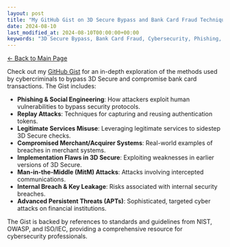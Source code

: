 ```yaml
---
layout: post
title: "My GitHub Gist on 3D Secure Bypass and Bank Card Fraud Techniques"
date: 2024-08-10
last_modified_at: 2024-08-10T00:00:00+00:00
keywords: "3D Secure Bypass, Bank Card Fraud, Cybersecurity, Phishing, Replay Attacks, Man-in-the-Middle Attacks, APTs, Internal Breach, Key Leakage, OWASP, NIST, ISO/IEC standards"
---
```

[← Back to Main Page](https://cyberprivacy.tech)

Check out my [GitHub Gist](https://gist.github.com/alexeinazarov/84731ed2f1479dc6e75e002e65030b0d) for an in-depth exploration of the methods used by cybercriminals to bypass 3D Secure and compromise bank card transactions. The Gist includes:

- **Phishing & Social Engineering**: How attackers exploit human vulnerabilities to bypass security protocols.
- **Replay Attacks**: Techniques for capturing and reusing authentication tokens.
- **Legitimate Services Misuse**: Leveraging legitimate services to sidestep 3D Secure checks.
- **Compromised Merchant/Acquirer Systems**: Real-world examples of breaches in merchant systems.
- **Implementation Flaws in 3D Secure**: Exploiting weaknesses in earlier versions of 3D Secure.
- **Man-in-the-Middle (MitM) Attacks**: Attacks involving intercepted communications.
- **Internal Breach & Key Leakage**: Risks associated with internal security breaches.
- **Advanced Persistent Threats (APTs)**: Sophisticated, targeted cyber attacks on financial institutions.

The Gist is backed by references to standards and guidelines from NIST, OWASP, and ISO/IEC, providing a comprehensive resource for cybersecurity professionals.
